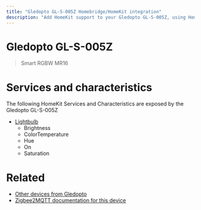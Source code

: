 ```yaml
---
title: "Gledopto GL-S-005Z Homebridge/HomeKit integration"
description: "Add HomeKit support to your Gledopto GL-S-005Z, using Homebridge, Zigbee2MQTT and homebridge-z2m."
---
```

<!---
This file has been GENERATED using src/docgen/docgen.ts
DO NOT EDIT THIS FILE MANUALLY!
-->
# Gledopto GL-S-005Z
> Smart RGBW MR16


# Services and characteristics
The following HomeKit Services and Characteristics are exposed by
the Gledopto GL-S-005Z

* [Lightbulb](../../light.md)
  * Brightness
  * ColorTemperature
  * Hue
  * On
  * Saturation


# Related
* [Other devices from Gledopto](../index.md#gledopto)
* [Zigbee2MQTT documentation for this device](https://www.zigbee2mqtt.io/devices/GL-S-005Z.html)